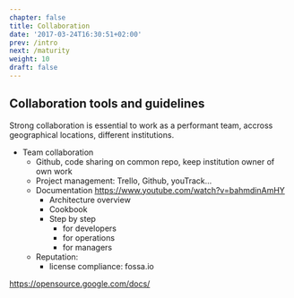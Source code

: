 ```yaml
---
chapter: false
title: Collaboration
date: '2017-03-24T16:30:51+02:00'
prev: /intro
next: /maturity
weight: 10
draft: false
---
```


## Collaboration tools and guidelines

Strong collaboration is essential to work as a performant team, accross geographical locations, different institutions.

* Team collaboration
    * Github, code sharing on common repo, keep institution owner of own work
    * Project management: Trello, Github, youTrack...
    * Documentation https://www.youtube.com/watch?v=bahmdinAmHY
        * Architecture overview
        * Cookbook
        * Step by step
            * for developers
            * for operations
            * for managers
    * Reputation:
         * license compliance: fossa.io


https://opensource.google.com/docs/
